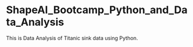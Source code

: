 # ShapeAI_Bootcamp_Python_and_Data_Analysis
This is Data Analysis of Titanic sink data using Python.
